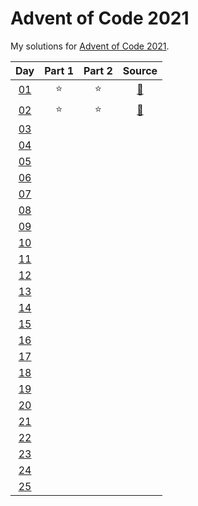 # Advent of Code 2021

My solutions for [Advent of Code 2021](https://adventofcode.com/2021/). 


| Day | Part 1 | Part 2 | Source |
|:---:|:------:|:------:|:------:|
| [01](https://adventofcode.com/2021/day/1) | :star: | :star: | [:page_facing_up:](https://github.com/hmludwig/aoc2021/blob/main/src/day01.py)
| [02](https://adventofcode.com/2021/day/2) | :star: | :star: | [:page_facing_up:](https://github.com/hmludwig/aoc2021/blob/main/src/day02.py)
| [03](https://adventofcode.com/2021/day/3) |  |  | 
| [04](https://adventofcode.com/2021/day/4) |  |  | 
| [05](https://adventofcode.com/2021/day/5) |  |  | 
| [06](https://adventofcode.com/2021/day/6) |  |  | 
| [07](https://adventofcode.com/2021/day/7) |  |  | 
| [08](https://adventofcode.com/2021/day/8) |  |  | 
| [09](https://adventofcode.com/2021/day/9) |  |  | 
| [10](https://adventofcode.com/2021/day/10) |  |  | 
| [11](https://adventofcode.com/2021/day/11) |  |  | 
| [12](https://adventofcode.com/2021/day/12) |  |  | 
| [13](https://adventofcode.com/2021/day/13) |  |  | 
| [14](https://adventofcode.com/2021/day/14) |  |  | 
| [15](https://adventofcode.com/2021/day/15) |  |  | 
| [16](https://adventofcode.com/2021/day/16) |  |  | 
| [17](https://adventofcode.com/2021/day/17) |  |  | 
| [18](https://adventofcode.com/2021/day/18) |  |  | 
| [19](https://adventofcode.com/2021/day/19) |  |  | 
| [20](https://adventofcode.com/2021/day/20) |  |  | 
| [21](https://adventofcode.com/2021/day/21) |  |  | 
| [22](https://adventofcode.com/2021/day/22) |  |  | 
| [23](https://adventofcode.com/2021/day/23) |  |  | 
| [24](https://adventofcode.com/2021/day/24) |  |  | 
| [25](https://adventofcode.com/2021/day/25) |  |  | 

